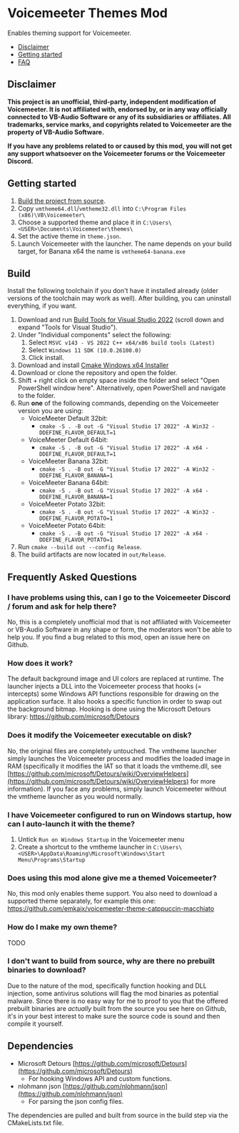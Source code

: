 # Voicemeeter Themes Mod

Enables theming support for Voicemeeter.

- [Disclaimer](#disclaimer)
- [Getting started](#getting-started)
- [FAQ](#frequently-asked-questions)

## Disclaimer

**This project is an unofficial, third-party, independent modification of Voicemeeter. It is not affiliated with, endorsed by, or in any way officially connected to VB-Audio Software or any of its subsidiaries or affiliates. All trademarks, service marks, and copyrights related to Voicemeeter are the property of VB-Audio Software.**


**If you have any problems related to or caused by this mod, you will not get any support whatsoever on the Voicemeeter forums or the Voicemeeter Discord.**


## Getting started

1. [Build the project from source](#build).
2. Copy `vmtheme64.dll`/`vmtheme32.dll` into `C:\Program Files (x86)\VB\Voicemeeter\`
3. Choose a supported theme and place it in `C:\Users\<USER>\Documents\Voicemeeter\themes\`
4. Set the active theme in `theme.json`.
5. Launch Voicemeeter with the launcher. The name depends on your build target, for Banana x64 the name is `vmtheme64-banana.exe`


## Build

Install the following toolchain if you don't have it installed already (older versions of the toolchain may work as well). After building, you can uninstall everything, if you want.

1. Download and run [Build Tools for Visual Studio 2022](https://visualstudio.microsoft.com/downloads/) (scroll down and expand "Tools for Visual Studio").
2. Under "Individual components" select the following:
   1. Select `MSVC v143 - VS 2022 C++ x64/x86 build tools (Latest)`
   2. Select `Windows 11 SDK (10.0.26100.0)`
   3. Click install.
3. Download and install [Cmake Windows x64 Installer](https://cmake.org/download/)
4. Download or clone the repository and open the folder.
5. Shift + right click on empty space inside the folder and select "Open PowerShell window here". Alternatively, open PowerShell and navigate to the folder.
6. Run **one** of the following commands, depending on the Voicemeeter version you are using:
    - VoiceMeeter Default 32bit: 
      - `cmake -S . -B out -G "Visual Studio 17 2022" -A Win32 -DDEFINE_FLAVOR_DEFAULT=1`
    - VoiceMeeter Default 64bit:
      - `cmake -S . -B out -G "Visual Studio 17 2022" -A x64 -DDEFINE_FLAVOR_DEFAULT=1`
    - VoiceMeeter Banana 32bit:
      - `cmake -S . -B out -G "Visual Studio 17 2022" -A Win32 -DDEFINE_FLAVOR_BANANA=1`
    - VoiceMeeter Banana 64bit:
      - `cmake -S . -B out -G "Visual Studio 17 2022" -A x64 -DDEFINE_FLAVOR_BANANA=1`
    - VoiceMeeter Potato 32bit:
      - `cmake -S . -B out -G "Visual Studio 17 2022" -A Win32 -DDEFINE_FLAVOR_POTATO=1`
    - VoiceMeeter Potato 64bit:
      - `cmake -S . -B out -G "Visual Studio 17 2022" -A x64 -DDEFINE_FLAVOR_POTATO=1`
7. Run `cmake --build out --config Release`.
8. The build artifacts are now located in `out/Release`.

## Frequently Asked Questions

### I have problems using this, can I go to the Voicemeeter Discord / forum and ask for help there?

No, this is a completely unofficial mod that is not affiliated with Voicemeeter or VB-Audio Software in any shape or form, the moderators won't be able to help you. If you find a bug related to this mod, open an issue here on Github. 

### How does it work?

The default background image and UI colors are replaced at runtime. The launcher injects a DLL into the Voicemeeter process that hooks (= intercepts) some Windows API functions responsible for drawing on the application surface. It also hooks a specific function in order to swap out the background bitmap.
Hooking is done using the Microsoft Detours library: https://github.com/microsoft/Detours

### Does it modify the Voicemeeter executable on disk?

No, the original files are completely untouched. The vmtheme launcher simply launches the Voicemeeter process and modifies the loaded image in RAM (specifically it modifies the IAT so that it loads the vmtheme.dll, see [https://github.com/microsoft/Detours/wiki/OverviewHelpers](https://github.com/microsoft/Detours/wiki/OverviewHelpers) for more information). If you face any problems, simply launch Voicemeeter without the vmtheme launcher as you would normally.

### I have Voicemeeter configured to run on Windows startup, how can I auto-launch it with the theme?

1. Untick `Run on Windows Startup` in the Voicemeeter menu
2. Create a shortcut to the vmtheme launcher in `C:\Users\<USER>\AppData\Roaming\Microsoft\Windows\Start Menu\Programs\Startup`

### Does using this mod alone give me a themed Voicemeeter?

No, this mod only enables theme support. You also need to download a supported theme separately, for example this one: https://github.com/emkaix/voicemeeter-theme-catppuccin-macchiato

### How do I make my own theme?

TODO

### I don't want to build from source, why are there no prebuilt binaries to download?

Due to the nature of the mod, specifically function hooking and DLL injection, some antivirus solutions will flag the mod binaries as potential malware. Since there is
no easy way for me to proof to you that the offered prebuilt binaries are *actually* built from the source you see here on Github, it's in your best interest to make sure the source code is sound and then compile it yourself.


## Dependencies

- Microsoft Detours [https://github.com/microsoft/Detours](https://github.com/microsoft/Detours)
  - For hooking Windows API and custom functions.
- nlohmann json [https://github.com/nlohmann/json](https://github.com/nlohmann/json)
  - For parsing the json config files.

The dependencies are pulled and built from source in the build step via the CMakeLists.txt file.
